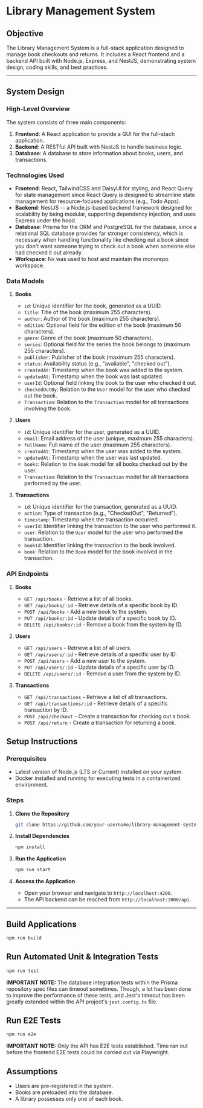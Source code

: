 # Library Management System

## Objective

The Library Management System is a full-stack application designed to manage book
checkouts and returns. It includes a React frontend and a backend API built with
Node.js, Express, and NestJS, demonstrating system design, coding skills, and best
practices.

---

## System Design

### High-Level Overview

The system consists of three main components:

1. **Frontend**: A React application to provide a GUI for the full-stach application.
2. **Backend**: A RESTful API built with NestJS to handle business logic.
3. **Database**: A database to store information about books, users, and transactions.

### Technologies Used

- **Frontend**: React, TailwindCSS and DaisyUI for styling, and React Query for
state management since React Query is designed to streamline state management for
resource-focused applications (e.g., Todo Apps).
- **Backend**: NestJS -- a Node.js-based backend framework designed for scalability
by being modular, supporting dependency injection, and uses Express under the hood.
- **Database**: Prisma for the ORM and PostgreSQL for the database, since a
relational SQL database provides far stronger consistency, which is necessary when
handling functionality like checking out a book since you don't want someone trying
to check out a book when someone else had checked it out already.
- **Workspace**: Nx was used to host and maintain the monorepo workspace.

### Data Models

1. **Books**
   - `id`: Unique identifier for the book, generated as a UUID.
   - `title`: Title of the book (maximum 255 characters).
   - `author`: Author of the book (maximum 255 characters).
   - `edition`: Optional field for the edition of the book (maximum 50 characters).
   - `genre`: Genre of the book (maximum 50 characters).
   - `series`: Optional field for the series the book belongs to (maximum 255 characters).
   - `publisher`: Publisher of the book (maximum 255 characters).
   - `status`: Availability status (e.g., "available", "checked out").
   - `createdAt`: Timestamp when the book was added to the system.
   - `updatedAt`: Timestamp when the book was last updated.
   - `userId`: Optional field linking the book to the user who checked it out.
   - `checkedOutBy`: Relation to the `User` model for the user who checked out
   the book.
   - `Transaction`: Relation to the `Transaction` model for all transactions
   involving the book.

2. **Users**
   - `id`: Unique identifier for the user, generated as a UUID.
   - `email`: Email address of the user (unique, maximum 255 characters).
   - `fullName`: Full name of the user (maximum 255 characters).
   - `createdAt`: Timestamp when the user was added to the system.
   - `updatedAt`: Timestamp when the user was last updated.
   - `books`: Relation to the `Book` model for all books checked out by the user.
   - `Transaction`: Relation to the `Transaction` model for all transactions
   performed by the user.

3. **Transactions**
   - `id`: Unique identifier for the transaction, generated as a UUID.
   - `action`: Type of transaction (e.g., "CheckedOut", "Returned").
   - `timestamp`: Timestamp when the transaction occurred.
   - `userId`: Identifier linking the transaction to the user who performed it.
   - `user`: Relation to the `User` model for the user who performed the transaction.
   - `bookId`: Identifier linking the transaction to the book involved.
   - `book`: Relation to the `Book` model for the book involved in the transaction.

### API Endpoints

1. **Books**
   - `GET /api/books` - Retrieve a list of all books.
   - `GET /api/books/:id` - Retrieve details of a specific book by ID.
   - `POST /api/books` - Add a new book to the system.
   - `PUT /api/books/:id` - Update details of a specific book by ID.
   - `DELETE /api/books/:id` - Remove a book from the system by ID.

2. **Users**
   - `GET /api/users` - Retrieve a list of all users.
   - `GET /api/users/:id` - Retrieve details of a specific user by ID.
   - `POST /api/users` - Add a new user to the system.
   - `PUT /api/users/:id` - Update details of a specific user by ID.
   - `DELETE /api/users/:id` - Remove a user from the system by ID.

3. **Transactions**
   - `GET /api/transactions` - Retrieve a list of all transactions.
   - `GET /api/transactions/:id` - Retrieve details of a specific transaction by
   ID.
   - `POST /api/checkout` - Create a transaction for checking out a book.
   - `POST /api/return` - Create a transaction for returning a book.

## Setup Instructions

### Prerequisites

- Latest version of Node.js (LTS or Current) installed on your system.
- Docker installed and running for executing tests in a containerized environment.

### Steps

1. **Clone the Repository**

   ```bash
   git clone https://github.com/your-username/library-management-system.git .
   ```

2. **Install Dependencies**

   ```bash
   npm install
   ```

3. **Run the Application**

   ```bash
   npm run start
   ```

4. **Access the Application**
   - Open your browser and navigate to `http://localhost:4200`.
   - The API backend can be reached from `http://localhost:3000/api`.

---

## Build Applications

```bash
npm run build
```

## Run Automated Unit & Integration Tests

```bash
npm run test
```

**IMPORTANT NOTE:** The database integration tests within the Prisma repository
spec files can timeout sometimes. Though, a lot has been done to improve the
performance of these tests, and Jest's timeout has been greatly extended within
the API project's `jest.config.ts` file.

## Run E2E Tests

```bash
npm run e2e
```

**IMPORTANT NOTE:** Only the API has E2E tests established. Time ran out before
the frontend E2E tests could be carried out via Playwright.

## Assumptions

- Users are pre-registered in the system.
- Books are preloaded into the database.
- A library possesses only one of each book.
